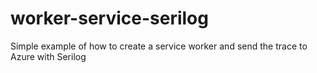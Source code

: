 # worker-service-serilog
Simple example of how to create a service worker and send the trace to Azure with Serilog
